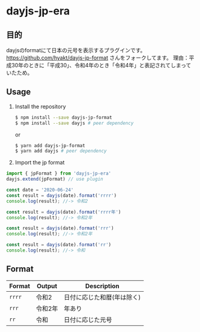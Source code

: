 # dayjs-jp-era

## 目的

dayjsのformatにて日本の元号を表示するプラグインです。
https://github.com/hyakt/dayjs-jp-format さんをフォークしてます。
理由：平成30年のときに「平成30」、令和4年のとき「令和4年」と表記されてしまっていたため。

Usage
---
1. Install the repository
    ```bash
    $ npm install --save dayjs-jp-format
    $ npm install --save dayjs # peer dependency
    ```
    or
    ```bash
    $ yarn add dayjs-jp-format
    $ yarn add dayjs # peer dependency
    ```

2. Import the jp format

```javascript
import { jpFormat } from 'dayjs-jp-era'
dayjs.extend(jpFormat) // use plugin

const date = '2020-06-24'
const result = dayjs(date).format('rrrr')
console.log(result); //-> 令和2

const result = dayjs(date).format('rrrr年')
console.log(result); //-> 令和2年

const result = dayjs(date).format('rrr')
console.log(result); //-> 令和2年

const result = dayjs(date).format('rr')
console.log(result); //-> 令和
```

Format
---
| Format | Output           | Description                           |
| ------ | ---------------- | ------------------------------------- |
| `rrrr` | 令和2            | 日付に応じた和暦(年は除く)                 |
| `rrr`  | 令和2年          | 年あり
| `rr`   | 令和              | 日付に応じた元号                         |
